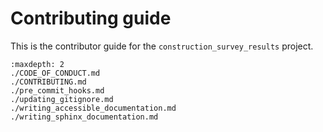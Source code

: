 # Contributing guide

This is the contributor guide for the `construction_survey_results` project.

```{toctree}
:maxdepth: 2
./CODE_OF_CONDUCT.md
./CONTRIBUTING.md
./pre_commit_hooks.md
./updating_gitignore.md
./writing_accessible_documentation.md
./writing_sphinx_documentation.md
```
